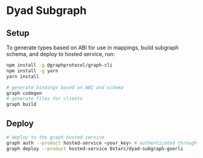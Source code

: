 # Dyad Subgraph

## Setup

To generate types based on ABI for use in mappings, build subgraph schema, and deploy to hosted service, run:

```bash
npm install -g @graphprotocol/graph-cli
npm install -g yarn
yarn install

# generate bindings based on ABI and schema
graph codegen
# generate files for clients
graph build
```


## Deploy

```bash
# deploy to the graph hosted service
graph auth --product hosted-service <your_key> # authenticated through cli
graph deploy --product hosted-service 0xtarc/dyad-subgraph-goerli
```
